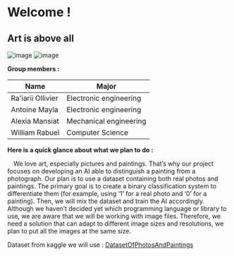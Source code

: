 # **Welcome !**
## Art is above all
![image](https://github.com/user-attachments/assets/3fae9b24-178e-4bb8-8469-dfaae61eefcc)          ![image](https://github.com/user-attachments/assets/fd7ba857-693c-4c41-8432-f02026adb151)



**Group members :**

|        Name       |        Major           |
|-------------------|------------------------|
| Ra'iarii Ollivier | Electronic engineering |
| Antoine Mayla     | Electronic engineering |
| Alexia Mansiat    | Mechanical engineering |
| William Rabuel    | Computer Science       |


**Here is a quick glance about what we plan to do :**

&emsp;We love art, especially pictures and paintings. That’s why our project focuses on developing an AI able to distinguish a painting from a photograph.
Our plan is to use a dataset containing both real photos and paintings. The primary goal is to create a binary classification system to differentiate them (for example, using ‘1’ for a real photo and ‘0’ for a painting). Then, we will mix the dataset and train the AI accordingly. Although we haven’t decided yet which programming language or library to use, we are aware that we will be working with image files. Therefore, we need a solution that can adapt to different image sizes and resolutions, we plan to put all the images at the same size.


Dataset from kaggle we will use : [DatasetOfPhotosAndPaintings](https://www.kaggle.com/datasets/iiplutocrat45ii/painting-vs-photograph-classification-dataset)









